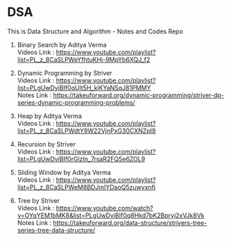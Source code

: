 # DSA
This is Data Structure and Algorithm - Notes and Codes Repo

1. Binary Search by Aditya Verma <br/>
    Videos Link : https://www.youtube.com/playlist?list=PL_z_8CaSLPWeYfhtuKHj-9MpYb6XQJ_f2

2. Dynamic Programming by Striver <br/>
    Videos Link : https://www.youtube.com/playlist?list=PLgUwDviBIf0qUlt5H_kiKYaNSqJ81PMMY <br/>
    Notes Link : https://takeuforward.org/dynamic-programming/striver-dp-series-dynamic-programming-problems/

3. Heap by Aditya Verma <br/>
    Videos Link : https://www.youtube.com/playlist?list=PL_z_8CaSLPWdtY9W22VjnPxG30CXNZpI9

3. Recursion by Striver <br/>
    Videos Link : https://www.youtube.com/playlist?list=PLgUwDviBIf0rGlzIn_7rsaR2FQ5e6ZOL9

4. Sliding Window by Aditya Verma <br/>
    Videos Link : https://www.youtube.com/playlist?list=PL_z_8CaSLPWeM8BDJmIYDaoQ5zuwyxnfj

5. Tree by Striver <br/>
    Videos Link : https://www.youtube.com/watch?v=OYqYEM1bMK8&list=PLgUwDviBIf0q8Hkd7bK2Bpryj2xVJk8Vk <br/>
    Notes Link : https://takeuforward.org/data-structure/strivers-tree-series-tree-data-structure/
